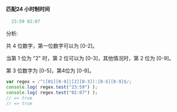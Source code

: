 #### 匹配24 小时制时间
```javascript
  23:59 02:07
```
分析:

共 4 位数字，第一位数字可以为 [0-2]。

当第 1 位为 "2" 时，第 2 位可以为 [0-3]，其他情况时，第 2 位为 [0-9]。

 第 3 位数字为 [0-5]，第4位为 [0-9]。
```javascript
var regex = /^([01][0-9]|[2][0-3]):[0-5][0-9]$/; 
console.log( regex.test("23:59") );
console.log( regex.test("02:07") );
// => true
// => true
```